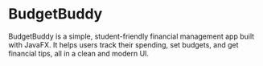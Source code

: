 # BudgetBuddy
BudgetBuddy is a simple, student-friendly financial management app built with JavaFX. It helps users track their spending, set budgets, and get financial tips, all in a clean and modern UI. 
